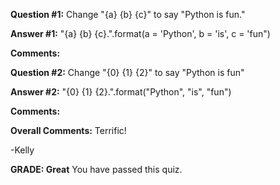 ﻿**Question #1:**
Change "{a} {b} {c}" to say "Python is fun."

**Answer #1:**
"{a} {b} {c}.".format(a = 'Python', b = 'is', c = 'fun")

**Comments:**

**Question #2:**
Change "{0} {1} {2}" to say "Python is fun"

**Answer #2:**
"{0} {1} {2}.".format("Python", "is", "fun")

**Comments:**

**Overall Comments:**
 Terrific!

-Kelly

**GRADE: Great**
 You have passed this quiz.

